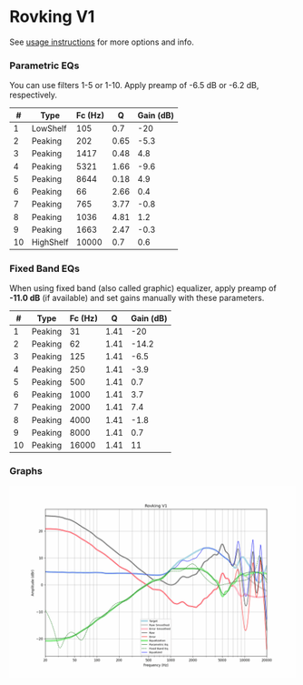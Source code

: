 # Rovking V1
See [usage instructions](https://github.com/jaakkopasanen/AutoEq#usage) for more options and info.

### Parametric EQs
You can use filters 1-5 or 1-10. Apply preamp of -6.5 dB or -6.2 dB, respectively.

|   # | Type      |   Fc (Hz) |    Q |   Gain (dB) |
|-----|-----------|-----------|------|-------------|
|   1 | LowShelf  |       105 | 0.7  |       -20   |
|   2 | Peaking   |       202 | 0.65 |        -5.3 |
|   3 | Peaking   |      1417 | 0.48 |         4.8 |
|   4 | Peaking   |      5321 | 1.66 |        -9.6 |
|   5 | Peaking   |      8644 | 0.18 |         4.9 |
|   6 | Peaking   |        66 | 2.66 |         0.4 |
|   7 | Peaking   |       765 | 3.77 |        -0.8 |
|   8 | Peaking   |      1036 | 4.81 |         1.2 |
|   9 | Peaking   |      1663 | 2.47 |        -0.3 |
|  10 | HighShelf |     10000 | 0.7  |         0.6 |

### Fixed Band EQs
When using fixed band (also called graphic) equalizer, apply preamp of **-11.0 dB** (if available) and set gains manually with these parameters.

|   # | Type    |   Fc (Hz) |    Q |   Gain (dB) |
|-----|---------|-----------|------|-------------|
|   1 | Peaking |        31 | 1.41 |       -20   |
|   2 | Peaking |        62 | 1.41 |       -14.2 |
|   3 | Peaking |       125 | 1.41 |        -6.5 |
|   4 | Peaking |       250 | 1.41 |        -3.9 |
|   5 | Peaking |       500 | 1.41 |         0.7 |
|   6 | Peaking |      1000 | 1.41 |         3.7 |
|   7 | Peaking |      2000 | 1.41 |         7.4 |
|   8 | Peaking |      4000 | 1.41 |        -1.8 |
|   9 | Peaking |      8000 | 1.41 |         0.7 |
|  10 | Peaking |     16000 | 1.41 |        11   |

### Graphs
![](./Rovking%20V1.png)
